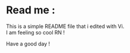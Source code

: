 # Read me :

This is a simple README file that i edited with Vi.    
I am feeling so cool RN !

Have a good day ! 
